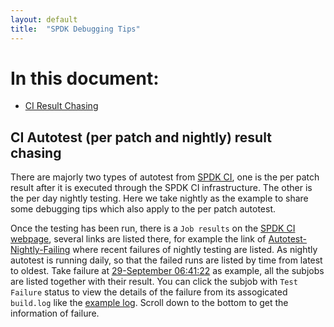 ```yaml
---
layout: default
title:  "SPDK Debugging Tips"
---
```


# In this document:

* [CI Result Chasing](#ci)

<a id="ci"></a>
## CI Autotest (per patch and nightly) result chasing

There are majorly two types of autotest from [SPDK CI](https://dqtibwqq6s6ux.cloudfront.net/), one is the per patch result after it is executed through the SPDK CI infrastructure. The other is the per day nightly testing. Here we take nightly as the example to share some debugging tips which also apply to the per patch autotest.

Once the testing has been run, there is a `Job results` on the [SPDK CI webpage](https://dqtibwqq6s6ux.cloudfront.net/), several links are listed there, for example the link of [Autotest-Nightly-Failing](https://dqtibwqq6s6ux.cloudfront.net/public_build/autotest-nightly-failing.html) where recent failures of nightly testing are listed. As nightly autotest is running daily, so that the failed runs are listed by time from latest to oldest. Take failure at [29-September 06:41:22](https://dqtibwqq6s6ux.cloudfront.net/public_build/autotest-nightly-failing_454.html) as example, all the subjobs are listed together with their result. You can click the subjob with `Test Failure` status to view the details of the failure from its assogicated `build.log` like the [example log](https://dqtibwqq6s6ux.cloudfront.net/results/autotest-nightly-failing/builds/454/archive/vhost_autotest_nightly/build.log). Scroll down to the bottom to get the information of failure.
